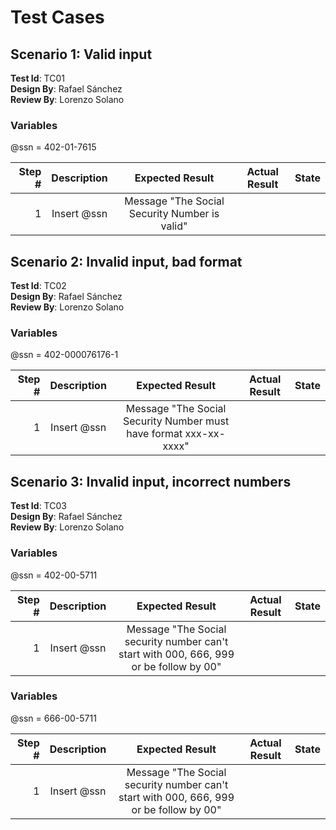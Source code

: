 # Test Cases

## Scenario 1: Valid input

**Test Id**: TC01  
**Design By**: Rafael Sánchez  
**Review By**: Lorenzo Solano

### Variables
@ssn = 402-01-7615

| Step # | Description | Expected Result | Actual Result | State |
|  ---:  |    :---:    |       :---:     |     :---:     | :---: |
| 1      | Insert @ssn | Message "The Social Security Number is valid"      |          |  |

## Scenario 2: Invalid input, bad format

**Test Id**: TC02  
**Design By**: Rafael Sánchez  
**Review By**: Lorenzo Solano

### Variables
@ssn = 402-000076176-1

| Step # | Description | Expected Result | Actual Result | State |
|  ---:  |    :---:    |       :---:     |     :---:     | :---: |
| 1      | Insert @ssn | Message "The Social Security Number must have format xxx-xx-xxxx"      |          |  |

## Scenario 3: Invalid input, incorrect numbers

**Test Id**: TC03  
**Design By**: Rafael Sánchez  
**Review By**: Lorenzo Solano

### Variables
@ssn = 402-00-5711

| Step # | Description | Expected Result | Actual Result | State |
|  ---:  |    :---:    |       :---:     |     :---:     | :---: |
| 1      | Insert @ssn | Message "The Social security number can't start with 000, 666, 999 or be follow by 00"      |          |  |

### Variables
@ssn = 666-00-5711

| Step # | Description | Expected Result | Actual Result | State |
|  ---:  |    :---:    |       :---:     |     :---:     | :---: |
| 1      | Insert @ssn | Message "The Social security number can't start with 000, 666, 999 or be follow by 00"      |          |  |
